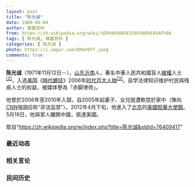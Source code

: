 ```yaml
---
layout: post
title: "陈光诚"
date: 1989-06-04
author: 维基百科
from: https://zh.wikipedia.org/wiki/%E9%99%88%E5%85%89%E8%AF%9A
tags: [ 陈光诚, 维基百科 ]
categories: [ 陈光诚 ]
photo: https://i.imgur.com/DKmV9ff.jpeg
comments: true
---
```

<div class="mw-parser-output"><div id="noteTA-b0b9bc52" class="noteTA"><div class="noteTA-local"><div data-noteta-code="zh-cn:克里斯蒂安·贝尔; zh-tw:克里斯汀·貝爾; zh-hk:基斯頓比爾;"></div><div data-noteta-code="zh-cn:希拉里;zh:希拉莉;zh-hant:希拉蕊;zh-tw:希拉蕊;zh-sg:希拉莉;zh-hk:希拉里;zh-mo:希拉里;"></div><div data-noteta-code="zh-cn:克林顿;zh-hk:克林頓;zh-hant:柯林頓;zh-tw:柯林頓;zh-mo:克林頓;"></div></div></div>

<p><b>陈光诚</b>（1971年11月12日<span class="useeditintro" title="Template:BLP editintro">－</span>），<a href="/wiki/%E5%B1%B1%E4%B8%9C" class="mw-redirect" title="山东">山东</a><a href="/wiki/%E6%B2%82%E5%8D%97" class="mw-redirect" title="沂南">沂南</a>人，著名中華人民共和國盲人<a href="/wiki/%E7%B6%AD%E6%AC%8A" class="mw-redirect" title="維權">維權</a>人士<sup id="cite_ref-c11chen_2-0" class="reference"><a href="#cite_note-c11chen-2">[2]</a></sup>，入选<a href="/wiki/%E7%BE%8E%E5%9B%BD" title="美国">美国</a>《<a href="/wiki/%E6%99%82%E4%BB%A3%E9%9B%9C%E8%AA%8C" title="時代雜誌">時代雜誌</a>》2006年<a href="/wiki/%E6%97%B6%E4%BB%A3%E7%99%BE%E5%A4%A7%E4%BA%BA%E7%89%A9" title="时代百大人物">时代百大人物</a><sup id="cite_ref-time2006_3-0" class="reference"><a href="#cite_note-time2006-3">[3]</a></sup>。自学法律知识维护村民與残疾人士的权益，被媒体譽為「赤脚律师」。
</p><p>他曾於2006年至2010年入獄，自2005年起妻子、女兒就遭軟禁於家中（陳向<a href="/wiki/CNN" class="mw-redirect" title="CNN">CNN</a>強調应称“非法监禁”）。2012年4月下旬，他進入了<a href="/wiki/%E5%8C%97%E4%BA%AC" class="mw-redirect" title="北京">北京</a>的<a href="/wiki/%E7%BE%8E%E5%9B%BD%E9%A9%BB%E5%8D%8E%E5%A4%A7%E4%BD%BF%E9%A6%86" title="美国驻华大使馆">美國駐華大使館</a>。5月19日，他與家人離開中國，抵達美國。
</p>
</div><!--esi <esi:include src="/esitest-fa8a495983347898/content" /> --><noscript><img src="//zh.wikipedia.org/wiki/Special:CentralAutoLogin/start?type=1x1" alt="" title="" width="1" height="1" style="border: none; position: absolute;"></noscript>
<div class="printfooter" data-nosnippet="">取自“<a dir="ltr" href="https://zh.wikipedia.org/w/index.php?title=陈光诚&amp;oldid=76409417">https://zh.wikipedia.org/w/index.php?title=陈光诚&amp;oldid=76409417</a>”</div><div id="recent-news"><h3>最近动态</h3><ul></ul></div><div id="open-opinion"><h3>相关言论</h3><ul></ul></div><div id="mjls-record"><h3>民间历史</h3><ul></ul></div>